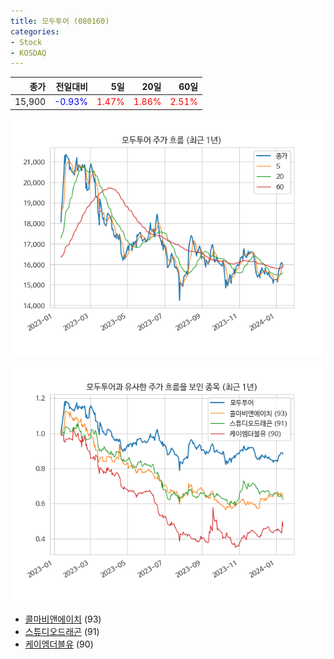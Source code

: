 ```yaml
---
title: 모두투어 (080160)
categories:
- Stock
- KOSDAQ
---
```


|종가|전일대비|5일|20일|60일|
|---:|-------:|--:|---:|---:|
|15,900|<span style="color: blue">-0.93%</span>|<span style="color: red">1.47%</span>|<span style="color: red">1.86%</span>|<span style="color: red">2.51%</span>|


<!-- more -->

![080160](/assets/images/stock/080160.png)

![080160](/assets/images/stock/080160_sim.png)

- [콜마비앤에이치](/200130/) (93)
- [스튜디오드래곤](/253450/) (91)
- [케이엠더블유](//032500/) (90)